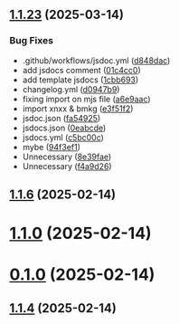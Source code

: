 ## [1.1.23](https://github.com/ErBots/npm-yt/compare/v1.1.6...v1.1.23) (2025-03-14)


### Bug Fixes

* .github/workflows/jsdoc.yml ([d848dac](https://github.com/ErBots/npm-yt/commit/d848dac64fb16d89929acedfe6a1154690a5d330))
* add jsdocs comment ([01c4cc0](https://github.com/ErBots/npm-yt/commit/01c4cc05ff1bca8b6acabd5c78b71ce866854e64))
* add template jsdocs ([1cbb693](https://github.com/ErBots/npm-yt/commit/1cbb693a28e08bb15c1a683300dd9901b62b9525))
* changelog.yml ([d0947b9](https://github.com/ErBots/npm-yt/commit/d0947b9d2e7fa7e474f2f77a5e9c3195c213dcf0))
* fixing import on mjs file ([a6e9aac](https://github.com/ErBots/npm-yt/commit/a6e9aac226607a251efae3033adbca0a8a8a0914))
* import xnxx & bmkg ([e3f51f2](https://github.com/ErBots/npm-yt/commit/e3f51f2a63eb12b6e90b3fef03fba9bc7ba9ec4e))
* jsdoc.json ([fa54925](https://github.com/ErBots/npm-yt/commit/fa54925f46e50d8d8bfac9396470439023f64584))
* jsdocs.json ([0eabcde](https://github.com/ErBots/npm-yt/commit/0eabcdeffe5169011319a39470e9cbc9456aaf0c))
* jsdocs.yml ([c5bc00c](https://github.com/ErBots/npm-yt/commit/c5bc00c4645e7e5baebeae31ae9bd714123c53ec))
* mybe ([94f3ef1](https://github.com/ErBots/npm-yt/commit/94f3ef1ea0c84f3dd17d02cc106e064b5f8f4b8e))
* Unnecessary ([8e39fae](https://github.com/ErBots/npm-yt/commit/8e39fae25222d0dccbe3ce239a3b729f42b85767))
* Unnecessary ([f4a9d26](https://github.com/ErBots/npm-yt/commit/f4a9d26538d544a75863809cb3391a5ca2e1d061))



## [1.1.6](https://github.com/ErBots/npm-yt/compare/v1.1.0...v1.1.6) (2025-02-14)



# [1.1.0](https://github.com/ErBots/npm-yt/compare/v0.1.0...v1.1.0) (2025-02-14)



# [0.1.0](https://github.com/ErBots/npm-yt/compare/v1.1.4...v0.1.0) (2025-02-14)



## [1.1.4](https://github.com/ErBots/npm-yt/compare/v1.1.3...v1.1.4) (2025-02-14)



